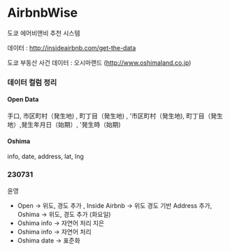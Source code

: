 # AirbnbWise

도쿄 에어비앤비 추천 시스템 

데이터 : http://insideairbnb.com/get-the-data

도쿄 부동산 사건 데이터 : 오시마랜드 (http://www.oshimaland.co.jp)


### 데이터 컬럼 정리 
#### Open Data
手口, 市区町村（発生地) , 町丁目（発生地) , '市区町村（発生地), 町丁目（発生地）,発生年月日（始期）, '発生時（始期)
#### Oshima 
info, date, address, lat, lng 

### 230731 

윤영 
- Open -> 위도, 경도 추가 , Inside Airbnb -> 위도 경도 기반 Address 추가, Oshima -> 위도, 경도 추가 (화요일)
-  Oshima info -> 자연어 처리 
지은 
- Oshima info -> 자연어 처리
- Oshima date -> 표준화 
